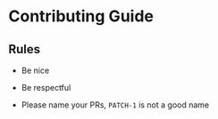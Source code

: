 # Contributing Guide
## Rules
* Be nice
* Be respectful

* Please name your PRs, `PATCH-1` is not a good name
